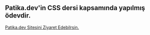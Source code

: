 ## Patika.dev'in CSS dersi kapsamında yapılmış  ödevdir.
[Patika.dev Sitesini Ziyaret Edebilrsin.](https://www.patika.dev/tr)